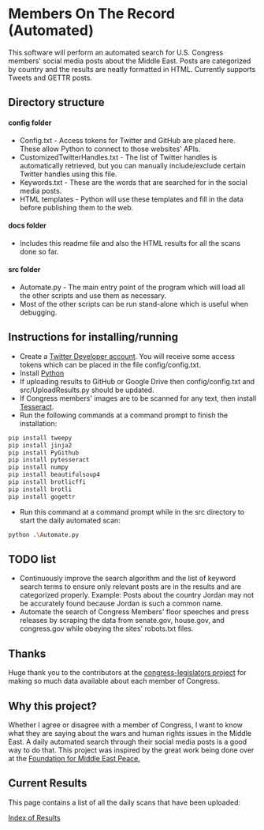 # Members On The Record (Automated)
This software will perform an automated search for U.S. Congress members' social media posts about the Middle East. Posts are categorized by country and the results are neatly formatted in HTML. Currently supports Tweets and GETTR posts.

## Directory structure
#### config folder
* Config.txt - Access tokens for Twitter and GitHub are placed here. These allow Python to connect to those websites' APIs.
* CustomizedTwitterHandles.txt - The list of Twitter handles is automatically retrieved, but you can manually include/exclude certain Twitter handles using this file.
* Keywords.txt - These are the words that are searched for in the social media posts.
* HTML templates - Python will use these templates and fill in the data before publishing them to the web.
#### docs folder
* Includes this readme file and also the HTML results for all the scans done so far.
#### src folder
* Automate.py - The main entry point of the program which will load all the other scripts and use them as necessary.
* Most of the other scripts can be run stand-alone which is useful when debugging.

## Instructions for installing/running
* Create a [Twitter Developer account](https://developer.twitter.com/en/apply-for-access). You will receive some access tokens which can be placed in the file config/config.txt.
* Install [Python](https://www.python.org/downloads/)
* If uploading results to GitHub or Google Drive then config/config.txt and src/UploadResults.py should be updated.
* If Congress members' images are to be scanned for any text, then install [Tesseract](https://tesseract-ocr.github.io/tessdoc/Installation.html).
* Run the following commands at a command prompt to finish the installation:
```bash
pip install tweepy
pip install jinja2
pip install PyGithub
pip install pytesseract
pip install numpy
pip install beautifulsoup4
pip install brotlicffi
pip install brotli
pip install gogettr
```
* Run this command at a command prompt while in the src directory to start the daily automated scan:
```bash
python .\Automate.py
```

## TODO list
* Continuously improve the search algorithm and the list of keyword search terms to ensure only relevant posts are in the results and are categorized properly. Example: Posts about the country Jordan may not be accurately found because Jordan is such a common name.
* Automate the search of Congress Members' floor speeches and press releases by scraping the data from senate.gov, house.gov, and congress.gov while obeying the sites' robots.txt files.

## Thanks
Huge thank you to the contributors at the [congress-legislators project](https://github.com/unitedstates/congress-legislators) for making so much data available about each member of Congress.

## Why this project?
Whether I agree or disagree with a member of Congress, I want to know what they are saying about the wars and human rights issues in the Middle East. A daily automated search through their social media posts is a good way to do that. This project was inspired by the great work being done over at the [Foundation for Middle East Peace.](https://fmep.org/resources/?rsearch=&rcat%5B%5D=345)

## Current Results
This page contains a list of all the daily scans that have been uploaded:

[Index of Results](https://justiceproject.github.io/Members-On-The-Record/index-of-results.html)
